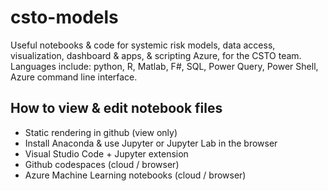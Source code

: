 # csto-models
Useful notebooks &amp; code for systemic risk models, data access, visualization, dashboard &amp; apps, &amp; scripting Azure, for the CSTO team. Languages include: python, R, Matlab, F#, SQL, Power Query, Power Shell, Azure command line interface.

## How to view & edit notebook files
* Static rendering in github (view only)
* Install Anaconda & use Jupyter or Jupyter Lab in the browser
* Visual Studio Code + Jupyter extension
* Github codespaces (cloud / browser)
* Azure Machine Learning notebooks (cloud / browser)
